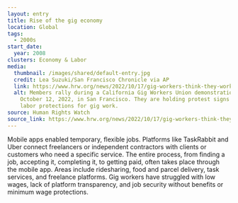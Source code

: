 ```yaml
---
layout: entry
title: Rise of the gig economy
location: Global
tags:
  - 2000s
start_date:
  year: 2008
clusters: Economy & Labor
media:
  thumbnail: /images/shared/default-entry.jpg
  credit: Lea Suzuki/San Francisco Chronicle via AP
  link: https://www.hrw.org/news/2022/10/17/gig-workers-think-they-work-themselves-they-dont
  alt: Members rally during a California Gig Workers Union demonstration on
    October 12, 2022, in San Francisco. They are holding protest signs about
    labor protections for gig work.
source: Human Rights Watch
source_link: https://www.hrw.org/news/2022/10/17/gig-workers-think-they-work-themselves-they-dont
---
```

Mobile apps enabled temporary, flexible jobs. Platforms like TaskRabbit and Uber connect freelancers or independent contractors with clients or customers who need a specific service. The entire process, from finding a job, accepting it, completing it, to getting paid, often takes place through the mobile app. Areas include ridesharing, food and parcel delivery, task services, and freelance platforms. Gig workers have struggled with low wages, lack of platform transparency, and job security without benefits or minimum wage protections.